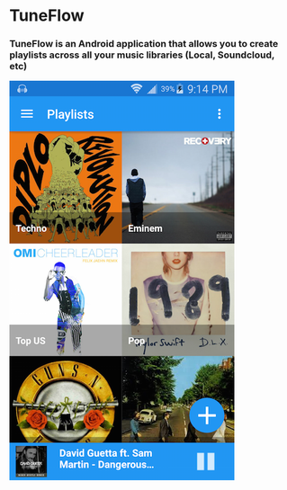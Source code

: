 # TuneFlow

### TuneFlow is an Android application that allows you to create playlists across all your music libraries (Local, Soundcloud, etc)


![](https://raw.githubusercontent.com/dannybit/TuneFlow/master/screenshots/Screenshot_2015-08-02-21-14-24.png)
<br />



